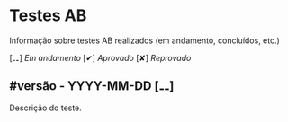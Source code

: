 # Testes AB

Informação sobre testes AB realizados (em andamento, concluídos, etc.)

[⚋] _Em andamento_
[✔] _Aprovado_
[✘] _Reprovado_

## #versão - YYYY-MM-DD [⚋]

Descrição do teste.
